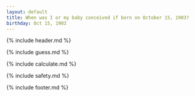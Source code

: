 ```yaml
---
layout: default
title: When was I or my baby conceived if born on October 15, 1903?
birthday: Oct 15, 1903
---
```


{% include header.md %}

{% include guess.md %}

{% include calculate.md %}

{% include safety.md %}

{% include footer.md %}



